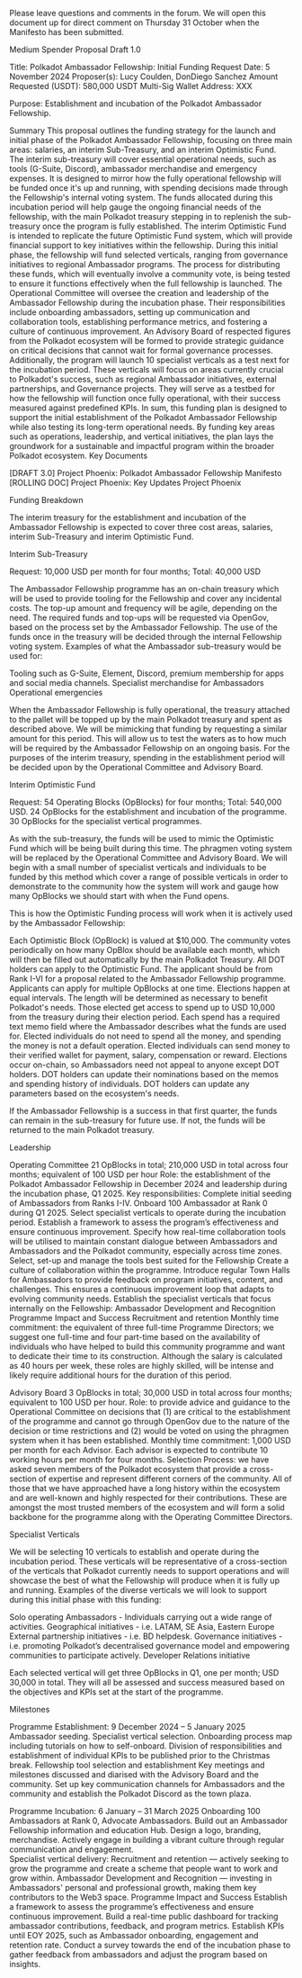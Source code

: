 Please leave questions and comments in the forum. We will open this document up for direct comment on Thursday 31 October when the Manifesto has been submitted.

Medium Spender Proposal Draft 1.0

Title: Polkadot Ambassador Fellowship: Initial Funding Request
Date: 5 November 2024 
Proposer(s): Lucy Coulden, DonDiego Sanchez
Amount Requested (USDT): 580,000 USDT
Multi-Sig Wallet Address: XXX

Purpose: Establishment and incubation of the Polkadot Ambassador Fellowship.


Summary 
This proposal outlines the funding strategy for the launch and initial phase of the Polkadot Ambassador Fellowship, focusing on three main areas: salaries, an interim Sub-Treasury, and an interim Optimistic Fund.
The interim sub-treasury will cover essential operational needs, such as tools (G-Suite, Discord), ambassador merchandise and emergency expenses. It is designed to mirror how the fully operational fellowship will be funded once it's up and running, with spending decisions made through the Fellowship's internal voting system. The funds allocated during this incubation period will help gauge the ongoing financial needs of the fellowship, with the main Polkadot treasury stepping in to replenish the sub-treasury once the program is fully established.
The interim Optimistic Fund is intended to replicate the future Optimistic Fund system, which will provide financial support to key initiatives within the fellowship. During this initial phase, the fellowship will fund selected verticals, ranging from governance initiatives to regional Ambassador programs. The process for distributing these funds, which will eventually involve a community vote, is being tested to ensure it functions effectively when the full fellowship is launched.
The Operational Committee will oversee the creation and leadership of the Ambassador Fellowship during the incubation phase. Their responsibilities include onboarding ambassadors, setting up communication and collaboration tools, establishing performance metrics, and fostering a culture of continuous improvement. An Advisory Board of respected figures from the Polkadot ecosystem will be formed to provide strategic guidance on critical decisions that cannot wait for formal governance processes. 
Additionally, the program will launch 10 specialist verticals as a test next for the incubation period. These verticals will focus on areas currently crucial to Polkadot's success, such as regional Ambassador initiatives, external partnerships, and Governance projects. They will serve as a testbed for how the fellowship will function once fully operational, with their success measured against predefined KPIs.
In sum, this funding plan is designed to support the initial establishment of the Polkadot Ambassador Fellowship while also testing its long-term operational needs. By funding key areas such as operations, leadership, and vertical initiatives, the plan lays the groundwork for a sustainable and impactful program within the broader Polkadot ecosystem.
Key Documents

[DRAFT 3.0] Project Phoenix: Polkadot Ambassador Fellowship Manifesto
[ROLLING DOC] Project Phoenix: Key Updates
Project Phoenix

Funding Breakdown

The interim treasury for the establishment and incubation of the Ambassador Fellowship is expected to cover three cost areas, salaries, interim Sub-Treasury and interim Optimistic Fund. 

Interim Sub-Treasury

Request: 10,000 USD per month for four months; Total: 40,000 USD

The Ambassador Fellowship programme has an on-chain treasury which will be used to provide tooling for the Fellowship and cover any incidental costs. The top-up amount and frequency will be agile, depending on the need. The required funds and top-ups will be requested via OpenGov, based on the process set by the Ambassador Fellowship. The use of the funds once in the treasury will be decided through the internal Fellowship voting system. Examples of what the Ambassador sub-treasury would be used for:

Tooling such as G-Suite, Element, Discord, premium membership for apps and social media channels.
Specialist merchandise for Ambassadors
Operational emergencies 

When the Ambassador Fellowship is fully operational, the treasury attached to the pallet will be topped up by the main Polkadot treasury and spent as described above. We will be mimicking that funding by requesting a similar amount for this period. This will allow us to test the waters as to how much will be required by the Ambassador Fellowship on an ongoing basis. For the purposes of the interim treasury, spending in the establishment period will be decided upon by the Operational Committee and Advisory Board.  

Interim Optimistic Fund

Request: 54 Operating Blocks (OpBlocks) for four months; Total: 540,000 USD. 24 OpBlocks for the establishment and incubation of the programme. 30 OpBlocks for the specialist vertical programmes.

As with the sub-treasury, the funds will be used to mimic the Optimistic Fund which will be being built during this time. The phragmen voting system will be replaced by the Operational Committee and Advisory Board. We will begin with a small number of specialist verticals and individuals to be funded by this method which cover a range of possible verticals in order to demonstrate to the community how the system will work and gauge how many OpBlocks we should start with when the Fund opens.
	
This is how the Optimistic Funding process will work when it is actively used by the Ambassador Fellowship:

Each Optimistic Block (OpBlock) is valued at $10,000.
The community votes periodically on how many OpBlox should be available each month, which will then be filled out automatically by the main Polkadot Treasury.
All DOT holders can apply to the Optimistic Fund. The applicant should be from Rank I-VI for a proposal related to the Ambassador Fellowship programme. 
Applicants can apply for multiple OpBlocks at one time.
Elections happen at equal intervals. The length will be determined as necessary to benefit Polkadot's needs.
Those elected get access to spend up to USD 10,000 from the treasury during their election period. 
Each spend has a required text memo field where the Ambassador describes what the funds are used for.
Elected individuals do not need to spend all the money, and spending the money is not a default operation.
Elected individuals can send money to their verified wallet for payment, salary, compensation or reward.
Elections occur on-chain, so Ambassadors need not appeal to anyone except DOT holders.
DOT holders can update their nominations based on the memos and spending history of individuals.
DOT holders can update any parameters based on the ecosystem's needs.

If the Ambassador Fellowship is a success in that first quarter, the funds can remain in the sub-treasury for future use. If not, the funds will be returned to the main Polkadot treasury.

Leadership

Operating Committee
21 OpBlocks in total; 210,000 USD in total across four months; equivalent of 100 USD per hour
Role: the establishment of the Polkadot Ambassador Fellowship in December 2024 and leadership during the incubation phase, Q1 2025. 
Key responsibilities:
Complete initial seeding of Ambassadors from Ranks I-IV.
Onboard 100 Ambassador at Rank 0 during Q1 2025.
Select specialist verticals to operate during the incubation period.
Establish a framework to assess the program’s effectiveness and ensure continuous improvement.
Specify how real-time collaboration tools will be utilised to maintain constant dialogue between Ambassadors and Ambassadors and the Polkadot community, especially across time zones. 
Select, set-up and manage the tools best suited for the Fellowship
Create a culture of collaboration within the programme. Introduce regular Town Halls for Ambassadors to provide feedback on program initiatives, content, and challenges. This ensures a continuous improvement loop that adapts to evolving community needs.
Establish the specialist verticals that focus internally on the Fellowship:
Ambassador Development and Recognition 
Programme Impact and Success 
Recruitment and retention 
Monthly time commitment: the equivalent of three full-time Programme Directors; we suggest one full-time and four part-time based on the availability of individuals who have helped to build this community programme and want to dedicate their time to its construction. Although the salary is calculated as 40 hours per week, these roles are highly skilled, will be intense and likely require additional hours for the duration of this period. 

Advisory Board
3 OpBlocks in total; 30,000 USD in total across four months; equivalent to 100 USD per hour.
Role: to provide advice and guidance to the Operational Committee on decisions that (1) are critical to the establishment of the programme and cannot go through OpenGov due to the nature of the decision or time restrictions and (2) would be voted on using the phragmen system when it has been established.
Monthly time commitment: 1,000 USD per month for each Advisor. Each advisor is expected to contribute 10 working hours per month for four months.
Selection Process: we have asked seven members of the Polkadot ecosystem that provide a cross-section of expertise and represent different corners of the community. All of those that we have approached have a long history within the ecosystem and are well-known and highly respected for their contributions. These are amongst the most trusted members of the ecosystem and will form a solid backbone for the programme along with the Operating Committee Directors. 

Specialist Verticals

We will be selecting 10 verticals to establish and operate during the incubation period. These verticals will be representative of a cross-section of the verticals that Polkadot currently needs to support operations and will showcase the best of what the Fellowship will produce when it is fully up and running. Examples of the diverse verticals we will look to support during this initial phase with this funding:

Solo operating Ambassadors - Individuals carrying out a wide range of activities.
Geographical initiatives - i.e. LATAM, SE Asia, Eastern Europe
External partnership initiatives - i.e. BD helpdesk.
Governance initiatives - i.e. promoting Polkadot’s decentralised governance model and empowering communities to participate actively.
Developer Relations initiative 

Each selected vertical will get three OpBlocks in Q1, one per month; USD 30,000 in total. They will all be assessed and success measured based on the objectives and KPIs set at the start of the programme.

Milestones 

Programme Establishment: 9 December 2024 – 5 January 2025
Ambassador seeding.
Specialist vertical selection.
Onboarding process map including tutorials on how to self-onboard.
Division of responsibilities and establishment of individual KPIs to be published prior to the Christmas break.
Fellowship tool selection and establishment
Key meetings and milestones discussed and diarised with the Advisory Board and the community.
Set up key communication channels for Ambassadors and the community and establish the Polkadot Discord as the town plaza.

Programme Incubation: 6 January – 31 March 2025
Onboarding 100 Ambassadors at Rank 0, Advocate Ambassadors.
Build out an Ambassador Fellowship information and education Hub.
Design a logo, branding, merchandise.
Actively engage in building a vibrant culture through regular communication and engagement.  
Specialist vertical delivery:
Recruitment and retention — actively seeking to grow the programme and create a scheme that people want to work and grow within.
Ambassador Development and Recognition — investing in Ambassadors' personal and professional growth, making them key contributors to the Web3 space.
Programme Impact and Success
Establish a framework to assess the programme’s effectiveness and ensure continuous improvement.
Build a real-time public dashboard for tracking ambassador contributions, feedback, and program metrics. 
Establish KPIs until EOY 2025, such as Ambassador onboarding, engagement and retention rate.
Conduct a survey towards the end of the incubation phase to gather feedback from ambassadors and adjust the program based on insights.
